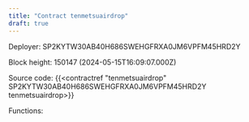```yaml
---
title: "Contract tenmetsuairdrop"
draft: true
---
```

Deployer: SP2KYTW30AB40H686SWEHGFRXA0JM6VPFM45HRD2Y


 



Block height: 150147 (2024-05-15T16:09:07.000Z)

Source code: {{<contractref "tenmetsuairdrop" SP2KYTW30AB40H686SWEHGFRXA0JM6VPFM45HRD2Y tenmetsuairdrop>}}

Functions:


